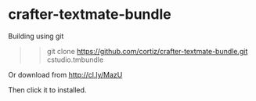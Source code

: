 crafter-textmate-bundle
=======================
Building using git
>> git clone https://github.com/cortiz/crafter-textmate-bundle.git cstudio.tmbundle

Or download from http://cl.ly/MazU

Then click it to installed.
